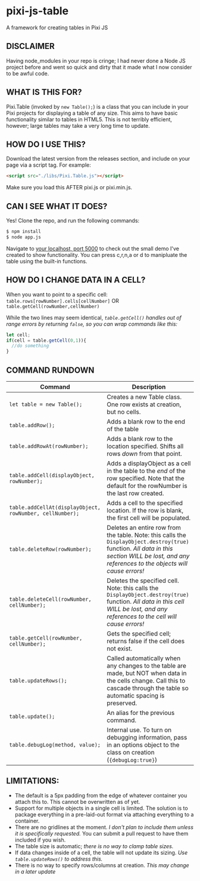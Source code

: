 # pixi-js-table
A framework for creating tables in Pixi JS

## DISCLAIMER
Having node_modules in your repo is cringe; I had never done a Node JS project before and went so quick and dirty that it made what I now consider to be awful code.

## WHAT IS THIS FOR?
Pixi.Table (invoked by `new Table();`) is a class that you can include in your Pixi projects for displaying a table of any size. This aims to have basic functionality similar to tables in HTML5. This is not terribly efficient, however; large tables may take a very long time to update.

## HOW DO I USE THIS?

Download the latest version from the releases section, and include on your page via a script tag. For example:

```html
<script src="./libs/Pixi.Table.js"></script>
```

Make sure you load this AFTER pixi.js or pixi.min.js.

## CAN I SEE WHAT IT DOES?

Yes! Clone the repo, and run the following commands:

```bash
$ npm install
$ node app.js
```

Navigate to [your localhost, port 5000](http://localhost:5000) to check out the small demo I've created to show functionality. You can press c,r,n,a or d to manipluate the table using the built-in functions.

## HOW DO I CHANGE DATA IN A CELL?

When you want to point to a specific cell:
`table.rows[rowNumber].cells[cellNumber]`
OR
`table.getCell(rowNumber,cellNumber)`

While the two lines may seem identical, _`table.getCell()` handles out of range errors by returning `false`, so you can wrap commands like this:_

```javascript
let cell;
if(cell = table.getCell(0,1)){
  //do something
}
```

## COMMAND RUNDOWN

| Command  | Description |
| ------------- | ------------- |
|`let table = new Table();`  | Creates a new Table class. One row exists at creation, but no cells.  |
| `table.addRow();`  | Adds a blank row to the end of the table  |
| `table.addRowAt(rowNumber);`  | Adds a blank row to the location specified. Shifts all rows _down_ from that point.  |
| `table.addCell(displayObject, rowNumber);`  | Adds a displayObject as a cell in the table to the _end_ of the row specified. Note that the default for the rowNumber is the last row created. |
| `table.addCellAt(displayObject, rowNumber, cellNumber);`  | Adds a cell to the specified location. If the row is blank, the first cell will be populated.  |
| `table.deleteRow(rowNumber);`  | Deletes an entire row from the table. Note: this calls the `DisplayObject.destroy(true)` function. _All data in this section WILL be lost, and any references to the objects will cause errors!_  |
| `table.deleteCell(rowNumber, cellNumber);`  | Deletes the specified cell. Note: this calls the `DisplayObject.destroy(true)` function. _All data in this cell WILL be lost, and any references to the cell will cause errors!_  |
| `table.getCell(rowNumber, cellNumber);`  | Gets the specified cell; returns false if the cell does not exist.  |
| `table.updateRows();`  | Called automatically when any changes to the table are made, but NOT when data in the cells change. Call this to cascade through the table so automatic spacing is preserved.  |
| `table.update();`  | An alias for the previous command.  |
| `table.debugLog(method, value);`  | Internal use. To turn on debugging information, pass in an options object to the class on creation (`{debugLog:true}`)  |

## LIMITATIONS:
- The default is a 5px padding from the edge of whatever container you attach this to. This cannot be overwritten as of yet.
- Support for multiple objects in a single cell is limited. The solution is to package everything in a pre-laid-out format via attaching everything to a container.
- There are no gridlines at the moment. _I don't plan to include them unless it is specifically requested._ You can submit a pull request to have them included if you wish.
- The table size is automatic; _there is no way to clamp table sizes._
- If data changes inside of a cell, the table will not update its sizing. _Use `table.updateRows()` to address this._
- There is no way to specify rows/columns at creation. _This may change in a later update_
